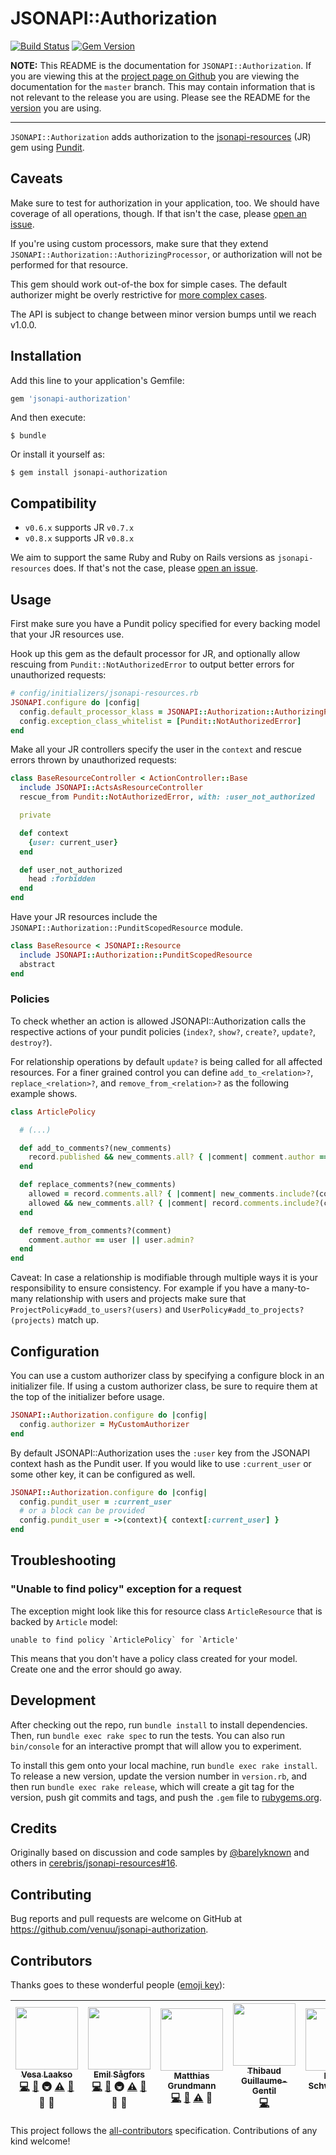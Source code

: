 # JSONAPI::Authorization

[![Build Status](https://img.shields.io/travis/venuu/jsonapi-authorization/master.svg?style=flat&maxAge=3600)](https://travis-ci.org/venuu/jsonapi-authorization) [![Gem Version](https://img.shields.io/gem/v/jsonapi-authorization.svg?style=flat&maxAge=3600)](https://rubygems.org/gems/jsonapi-authorization)

**NOTE:** This README is the documentation for `JSONAPI::Authorization`. If you are viewing this at the
[project page on Github](https://github.com/venuu/jsonapi-authorization) you are viewing the documentation for the `master`
branch. This may contain information that is not relevant to the release you are using. Please see the README for the
[version](https://github.com/venuu/jsonapi-authorization/releases) you are using.

 ---

`JSONAPI::Authorization` adds authorization to the [jsonapi-resources][jr] (JR) gem using [Pundit][pundit].

  [jr]: https://github.com/cerebris/jsonapi-resources "A resource-focused Rails library for developing JSON API compliant servers."
  [pundit]: https://github.com/elabs/pundit "Minimal authorization through OO design and pure Ruby classes"

## Caveats

Make sure to test for authorization in your application, too. We should have coverage of all operations, though. If that isn't the case, please [open an issue][issues].

If you're using custom processors, make sure that they extend `JSONAPI::Authorization::AuthorizingProcessor`, or authorization will not be performed for that resource.

This gem should work out-of-the box for simple cases. The default authorizer might be overly restrictive for [more complex cases][complex-case].

The API is subject to change between minor version bumps until we reach v1.0.0.

  [complex-case]: https://github.com/venuu/jsonapi-authorization/issues/15

## Installation

Add this line to your application's Gemfile:

```ruby
gem 'jsonapi-authorization'
```

And then execute:

    $ bundle

Or install it yourself as:

    $ gem install jsonapi-authorization

## Compatibility

* `v0.6.x` supports JR `v0.7.x`
* `v0.8.x` supports JR `v0.8.x`

We aim to support the same Ruby and Ruby on Rails versions as `jsonapi-resources` does. If that's not the case, please [open an issue][issues].

## Usage

First make sure you have a Pundit policy specified for every backing model that your JR resources use.

Hook up this gem as the default processor for JR, and optionally allow rescuing from `Pundit::NotAuthorizedError` to output better errors for unauthorized requests:

```ruby
# config/initializers/jsonapi-resources.rb
JSONAPI.configure do |config|
  config.default_processor_klass = JSONAPI::Authorization::AuthorizingProcessor
  config.exception_class_whitelist = [Pundit::NotAuthorizedError]
end
```

Make all your JR controllers specify the user in the `context` and rescue errors thrown by unauthorized requests:

```ruby
class BaseResourceController < ActionController::Base
  include JSONAPI::ActsAsResourceController
  rescue_from Pundit::NotAuthorizedError, with: :user_not_authorized

  private

  def context
    {user: current_user}
  end

  def user_not_authorized
    head :forbidden
  end
end
```

Have your JR resources include the `JSONAPI::Authorization::PunditScopedResource` module.

```ruby
class BaseResource < JSONAPI::Resource
  include JSONAPI::Authorization::PunditScopedResource
  abstract
end
```

### Policies

To check whether an action is allowed JSONAPI::Authorization calls the respective actions of your pundit policies
(`index?`, `show?`, `create?`, `update?`, `destroy?`).

For relationship operations by default `update?` is being called for all affected resources.
For a finer grained control you can define `add_to_<relation>?`, `replace_<relation>?`, and `remove_from_<relation>?`
as the following example shows.

```ruby
class ArticlePolicy

  # (...)

  def add_to_comments?(new_comments)
    record.published && new_comments.all? { |comment| comment.author == user }
  end

  def replace_comments?(new_comments)
    allowed = record.comments.all? { |comment| new_comments.include?(comment) || add_to_comments?([comment])}
    allowed && new_comments.all? { |comment| record.comments.include?(comment) || remove_from_comments?(comment) }
  end

  def remove_from_comments?(comment)
    comment.author == user || user.admin?
  end
end
```

Caveat: In case a relationship is modifiable through multiple ways it is your responsibility to ensure consistency.
For example if you have a many-to-many relationship with users and projects make sure that
`ProjectPolicy#add_to_users?(users)` and `UserPolicy#add_to_projects?(projects)` match up.

## Configuration

You can use a custom authorizer class by specifying a configure block in an initializer file. If using a custom authorizer class, be sure to require them at the top of the initializer before usage.

```ruby
JSONAPI::Authorization.configure do |config|
  config.authorizer = MyCustomAuthorizer
end
```

By default JSONAPI::Authorization uses the `:user` key from the JSONAPI context hash as the Pundit user. If you would like to use `:current_user` or some other key, it can be configured as well.

```ruby
JSONAPI::Authorization.configure do |config|
  config.pundit_user = :current_user
  # or a block can be provided
  config.pundit_user = ->(context){ context[:current_user] }
end
```

## Troubleshooting

### "Unable to find policy" exception for a request

The exception might look like this for resource class `ArticleResource` that is backed by `Article` model:

```
unable to find policy `ArticlePolicy` for `Article'
```

This means that you don't have a policy class created for your model. Create one and the error should go away.

## Development

After checking out the repo, run `bundle install` to install dependencies. Then, run `bundle exec rake spec` to run the tests. You can also run `bin/console` for an interactive prompt that will allow you to experiment.

To install this gem onto your local machine, run `bundle exec rake install`. To release a new version, update the version number in `version.rb`, and then run `bundle exec rake release`, which will create a git tag for the version, push git commits and tags, and push the `.gem` file to [rubygems.org](https://rubygems.org).

## Credits

Originally based on discussion and code samples by [@barelyknown](https://github.com/barelyknown) and others in [cerebris/jsonapi-resources#16](https://github.com/cerebris/jsonapi-resources/issues/16).

## Contributing

Bug reports and pull requests are welcome on GitHub at https://github.com/venuu/jsonapi-authorization.

  [issues]: https://github.com/venuu/jsonapi-authorization/issues

## Contributors

Thanks goes to these wonderful people ([emoji key](https://github.com/kentcdodds/all-contributors#emoji-key)):

<!-- ALL-CONTRIBUTORS-LIST:START - Do not remove or modify this section -->
| [<img src="https://avatars.githubusercontent.com/u/482561?v=3" width="100px;"/><br /><sub>Vesa Laakso</sub>](http://vesalaakso.com)<br />[💻](https://github.com/Venuu/jsonapi-authorization/commits?author=valscion) [📖](https://github.com/Venuu/jsonapi-authorization/commits?author=valscion) 🚇 [⚠️](https://github.com/Venuu/jsonapi-authorization/commits?author=valscion) [🐛](https://github.com/Venuu/jsonapi-authorization/issues?q=author%3Avalscion) 💬 👀 | [<img src="https://avatars.githubusercontent.com/u/562204?v=3" width="100px;"/><br /><sub>Emil Sågfors</sub>](https://github.com/lime)<br />[💻](https://github.com/Venuu/jsonapi-authorization/commits?author=lime) [📖](https://github.com/Venuu/jsonapi-authorization/commits?author=lime) 🚇 [⚠️](https://github.com/Venuu/jsonapi-authorization/commits?author=lime) [🐛](https://github.com/Venuu/jsonapi-authorization/issues?q=author%3Alime) 💬 👀 | [<img src="https://avatars.githubusercontent.com/u/1591161?v=3" width="100px;"/><br /><sub>Matthias Grundmann</sub>](https://github.com/matthias-g)<br />[💻](https://github.com/Venuu/jsonapi-authorization/commits?author=matthias-g) [📖](https://github.com/Venuu/jsonapi-authorization/commits?author=matthias-g) [⚠️](https://github.com/Venuu/jsonapi-authorization/commits?author=matthias-g) 💬 | [<img src="https://avatars.githubusercontent.com/u/1322?v=3" width="100px;"/><br /><sub>Thibaud Guillaume-Gentil</sub>](http://thibaud.gg)<br />[💻](https://github.com/Venuu/jsonapi-authorization/commits?author=thibaudgg) | [<img src="https://avatars.githubusercontent.com/u/71660?v=3" width="100px;"/><br /><sub>Daniel Schweighöfer</sub>](http://netsteward.net)<br />[💻](https://github.com/Venuu/jsonapi-authorization/commits?author=acid) | [<img src="https://avatars.githubusercontent.com/u/5076967?v=3" width="100px;"/><br /><sub>Bruno Sofiato</sub>](https://github.com/bsofiato)<br />[💻](https://github.com/Venuu/jsonapi-authorization/commits?author=bsofiato) | [<img src="https://avatars.githubusercontent.com/u/1896026?v=3" width="100px;"/><br /><sub>Adam Robertson</sub>](https://github.com/arcreative)<br />[📖](https://github.com/Venuu/jsonapi-authorization/commits?author=arcreative) |
| :---: | :---: | :---: | :---: | :---: | :---: | :---: |
<!-- ALL-CONTRIBUTORS-LIST:END -->

This project follows the [all-contributors](https://github.com/kentcdodds/all-contributors) specification. Contributions of any kind welcome!
